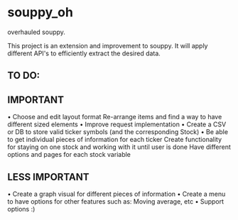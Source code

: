 # souppy_oh
overhauled souppy.

This project is an extension and improvement to souppy. It will apply different API's to efficiently extract the desired data.

TO DO:
------

IMPORTANT
---------
• Choose and edit layout format
	Re-arrange items and find a way to have different sized elements
• Improve request implementation
• Create a CSV or DB to store valid ticker symbols (and the corresponding Stock)
• Be able to get individual pieces of information for each ticker
	Create functionality for staying on one stock and working with it until user is done
	Have different options and pages for each stock variable


LESS IMPORTANT
--------------

• Create a graph visual for different pieces of information
• Create a menu to have options for other features such as: Moving average, etc
• Support options :)